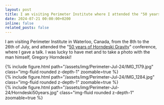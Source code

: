 ```yaml
---
layout: post
title: I am visiting Perimeter Institute where I attended the "50 years of Horndeski Gravity" conference.
date: 2024-07-21 00:00:00+0200
inline: false
related_posts: false
---
```


I am visiting Perimeter Institute in Waterloo, Canada, from the 8th to the 26th of July, and attended the "[50 years of Horndeski Gravity](https://events.perimeterinstitute.ca/event/66/overview)" conference, where I gave a talk. I was lucky to have met and to take a photo with the man himself, Gregory Horndeski!

<div class="row mt-3">
    <div class="col-sm mt-3 mt-md-0">
        {% include figure.html path="/assets/img/Perimeter-Jul-24/IMG_1179.jpg" class="img-fluid rounded z-depth-1" zoomable=true %}
    </div>
    <div class="col-sm mt-3 mt-md-0">
        {% include figure.html path="/assets/img/Perimeter-Jul-24/IMG_1284.jpg" class="img-fluid rounded z-depth-1" zoomable=true %}
    </div>
    <div class="col-sm mt-3 mt-md-0">
        {% include figure.html path="/assets/img/Perimeter-Jul-24/Horndeski50years.jpg" class="img-fluid rounded z-depth-1" zoomable=true %}
    </div>
</div>